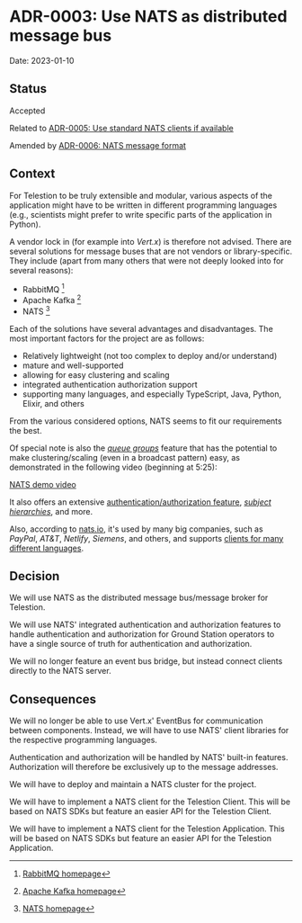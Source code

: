 # ADR-0003: Use NATS as distributed message bus

Date: 2023-01-10

## Status

Accepted

Related to [ADR-0005: Use standard NATS clients if available](0005-use-standard-nats-clients-if-available.md)

Amended by [ADR-0006: NATS message format](0006-nats-message-format.md)

## Context
<!-- The issue that motivates this decision and any context that influences or constrains the decision. -->

For Telestion to be truly extensible and modular, various aspects of the application might have to be written in different programming languages (e.g., scientists might prefer to write specific parts of the application in Python).

A vendor lock in (for example into *Vert.x*) is therefore not advised. There are several solutions for message buses that are not vendors or library-specific. They include (apart from many others that were not deeply looked into for several reasons):

- RabbitMQ [^RabbitMQ]
- Apache Kafka [^Kafka]
- NATS [^NATS]

[^RabbitMQ]: [RabbitMQ homepage](https://www.rabbitmq.com/)
[^Kafka]: [Apache Kafka homepage](https://kafka.apache.org/)
[^NATS]: [NATS homepage](https://nats.io/)

Each of the solutions have several advantages and disadvantages. The most important factors for the project are as follows:

- Relatively lightweight (not too complex to deploy and/or understand)
- mature and well-supported
- allowing for easy clustering and scaling
- integrated authentication authorization support
- supporting many languages, and especially TypeScript, Java, Python, Elixir, and others

From the various considered options, NATS seems to fit our requirements the best.

Of special note is also the [*queue groups*](https://docs.nats.io/nats-concepts/core-nats/queue) feature that has the potential to make clustering/scaling (even in a broadcast pattern) easy, as demonstrated in the following video (beginning at 5:25):

[NATS demo video](https://youtu.be/hjXIUPZ7ArM?t=325)

It also offers an extensive [authentication/authorization feature](https://docs.nats.io/running-a-nats-service/configuration/securing_nats/auth_intro), [*subject hierarchies*](https://docs.nats.io/nats-concepts/subjects), and more.

Also, according to [nats.io](https://nats.io/), it's used by many big companies, such as *PayPal*, *AT&T*, *Netlify*, *Siemens*, and others, and supports [clients for many different languages](https://nats.io/download/#clients).

## Decision
<!-- The change that we're proposing or have agreed to implement. -->

We will use NATS as the distributed message bus/message broker for Telestion.

We will use NATS' integrated authentication and authorization features to handle authentication and authorization for Ground Station operators to have a single source of truth for authentication and authorization.

We will no longer feature an event bus bridge, but instead connect clients directly to the NATS server.

## Consequences
<!-- What becomes easier, or more difficult to do and any risks introduced by the change that will need to be mitigated? -->

We will no longer be able to use Vert.x' EventBus for communication between components. Instead, we will have to use NATS' client libraries for the respective programming languages.

Authentication and authorization will be handled by NATS' built-in features. Authorization will therefore be exclusively up to the message addresses.

We will have to deploy and maintain a NATS cluster for the project.

We will have to implement a NATS client for the Telestion Client. This will be based on NATS SDKs but feature an easier API for the Telestion Client.

We will have to implement a NATS client for the Telestion Application. This will be based on NATS SDKs but feature an easier API for the Telestion Application.



